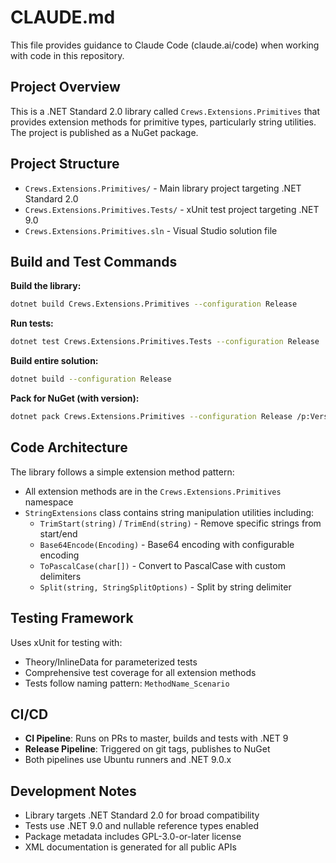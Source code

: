 # CLAUDE.md

This file provides guidance to Claude Code (claude.ai/code) when working with code in this repository.

## Project Overview

This is a .NET Standard 2.0 library called `Crews.Extensions.Primitives` that provides extension methods for primitive types, particularly string utilities. The project is published as a NuGet package.

## Project Structure

- `Crews.Extensions.Primitives/` - Main library project targeting .NET Standard 2.0
- `Crews.Extensions.Primitives.Tests/` - xUnit test project targeting .NET 9.0
- `Crews.Extensions.Primitives.sln` - Visual Studio solution file

## Build and Test Commands

**Build the library:**
```bash
dotnet build Crews.Extensions.Primitives --configuration Release
```

**Run tests:**
```bash
dotnet test Crews.Extensions.Primitives.Tests --configuration Release
```

**Build entire solution:**
```bash
dotnet build --configuration Release
```

**Pack for NuGet (with version):**
```bash
dotnet pack Crews.Extensions.Primitives --configuration Release /p:Version=1.0.0 --no-build --output .
```

## Code Architecture

The library follows a simple extension method pattern:
- All extension methods are in the `Crews.Extensions.Primitives` namespace
- `StringExtensions` class contains string manipulation utilities including:
  - `TrimStart(string)` / `TrimEnd(string)` - Remove specific strings from start/end
  - `Base64Encode(Encoding)` - Base64 encoding with configurable encoding
  - `ToPascalCase(char[])` - Convert to PascalCase with custom delimiters
  - `Split(string, StringSplitOptions)` - Split by string delimiter

## Testing Framework

Uses xUnit for testing with:
- Theory/InlineData for parameterized tests
- Comprehensive test coverage for all extension methods
- Tests follow naming pattern: `MethodName_Scenario`

## CI/CD

- **CI Pipeline**: Runs on PRs to master, builds and tests with .NET 9
- **Release Pipeline**: Triggered on git tags, publishes to NuGet
- Both pipelines use Ubuntu runners and .NET 9.0.x

## Development Notes

- Library targets .NET Standard 2.0 for broad compatibility
- Tests use .NET 9.0 and nullable reference types enabled
- Package metadata includes GPL-3.0-or-later license
- XML documentation is generated for all public APIs